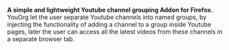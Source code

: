 __A simple and lightweight Youtube channel grouping Addon for Firefox.__
YouOrg let the user separate Youtube channels into named groups, by injecting the functionality of adding
a channel to a group inside Youtube pages, later the user can access all the latest videos from these channels
in a separate browser tab.
